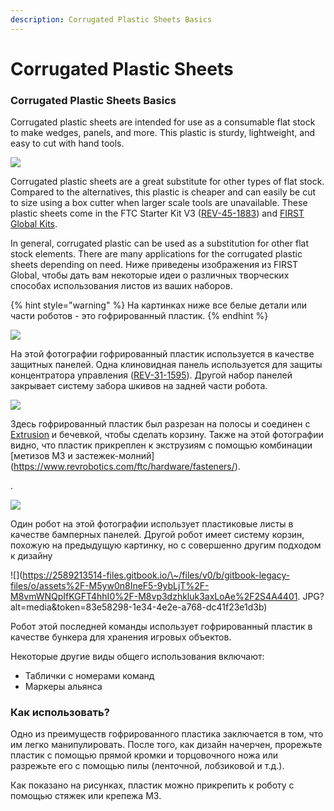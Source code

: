 ```yaml
---
description: Corrugated Plastic Sheets Basics
---
```


# Corrugated Plastic Sheets

### Corrugated Plastic Sheets Basics <a href="#corrugated-plastic-sheets-basics" id="corrugated-plastic-sheets-basics"></a>

Corrugated plastic sheets are intended for use as a consumable flat stock to make wedges, panels, and more. This plastic is sturdy, lightweight, and easy to cut with hand tools.

![](https://2589213514-files.gitbook.io/\~/files/v0/b/gitbook-legacy-files/o/assets%2F-M5yw0n8IneF5-9ybLjT%2F-M8zoMdkzTteUMFd8w\_r%2F-M9-1DPnUUvg2sh-hwWi%2FCorrugated%20Plastic%20Sheet%20\(from%20online\).jpg?alt=media\&token=c0405c1c-28c0-4c39-b8a2-4eddb4bc39ec)

Corrugated plastic sheets are a great substitute for other types of flat stock. Compared to the alternatives, this plastic is cheaper and can easily be cut to size using a box cutter when larger scale tools are unavailable. These plastic sheets come in the FTC Starter Kit V3 ([REV-45-1883](https://www.revrobotics.com/rev-45-1883/)) and [FIRST Global Kits](https://www.revrobotics.com/first-global/).

In general, corrugated plastic can be used as a substitution for other flat stock elements. There are many applications for the corrugated plastic sheets depending on need. Ниже приведены изображения из FIRST Global, чтобы дать вам некоторые идеи о различных творческих способах использования листов из ваших наборов.

{% hint style="warning" %}
На картинках ниже все белые детали или части роботов - это гофрированный пластик.&#x20;
{% endhint %}

![](https://2589213514-files.gitbook.io/\~/files/v0/b/gitbook-legacy-files/o/assets%2F-M5yw0n8IneF5-9ybLjT%2F-M8vmWNQpIfKGFT4hhI0%2F-M8vq\_trLR0gBF-BGhEP%2F2S4A4950.JPG?alt=media\&token=bc83cc4b-ac33-4d08-871e-08dee04f915a)

На этой фотографии гофрированный пластик используется в качестве защитных панелей. Одна клиновидная панель используется для защиты концентратора управления ([REV-31-1595](https://www.revrobotics.com/rev-31-1595/)). Другой набор панелей закрывает систему забора шкивов на задней части робота.

![](https://2589213514-files.gitbook.io/\~/files/v0/b/gitbook-legacy-files/o/assets%2F-M5yw0n8IneF5-9ybLjT%2F-M8vmWNQpIfKGFT4hhI0%2F-M8vpHsKytt30RGLnd1O%2F2S4A6572.JPG?alt=media\&token=229f4f27-8359-4233-884e-7280533f8790)

Здесь гофрированный пластик был разрезан на полосы и соединен с [Extrusion](https://www.revrobotics.com/ftc/structure/15mm-extrusion/) и бечевкой, чтобы сделать корзину. Также на этой фотографии видно, что пластик прикреплен к экструзиям с помощью комбинации [метизов M3 и застежек-молний] (https://www.revrobotics.com/ftc/hardware/fasteners/).

.

![](https://2589213514-files.gitbook.io/\~/files/v0/b/gitbook-legacy-files/o/assets%2F-M5yw0n8IneF5-9ybLjT%2F-M8vmWNQpIfKGFT4hhI0%2F-M8vpCAderZmKKFBZf5h%2F2S4A6666.JPG?alt=media\&token=2d1a13cc-0738-4b3c-907f-afd8122280b1)

Один робот на этой фотографии использует пластиковые листы в качестве бамперных панелей. Другой робот имеет систему корзин, похожую на предыдущую картинку, но с совершенно другим подходом к дизайну

![](https://2589213514-files.gitbook.io/\~/files/v0/b/gitbook-legacy-files/o/assets%2F-M5yw0n8IneF5-9ybLjT%2F-M8vmWNQpIfKGFT4hhI0%2F-M8vp3dzhkluk3axLoAe%2F2S4A4401. JPG?alt=media\&token=83e58298-1e34-4e2e-a768-dc41f23e1d3b)

Робот этой последней команды использует гофрированный пластик в качестве бункера для хранения игровых объектов.&#x20;

Некоторые другие виды общего использования включают:

* Таблички с номерами команд&#x20;
* Маркеры альянса&#x20;

### Как использовать?

Одно из преимуществ гофрированного пластика заключается в том, что им легко манипулировать. После того, как дизайн начерчен, прорежьте пластик с помощью прямой кромки и торцовочного ножа или разрежьте его с помощью пилы (ленточной, лобзиковой и т.д.).

Как показано на рисунках, пластик можно прикрепить к роботу с помощью стяжек или крепежа M3.&#x20;
